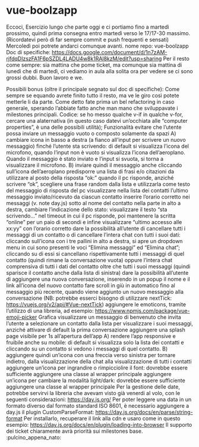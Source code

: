 # vue-boolzapp
Eccoci,
Esercizio lungo che parte oggi e ci portiamo fino a martedì prossimo,
quindi prima consegna entro martedì verso le 17/17-30 massimo.
(Ricordatevi però di far sempre commit e push frequenti e sensati)
Mercoledì poi potrete andarci comunque avanti.
nome repo: vue-boolzapp
Doc di specifiche:
https://docs.google.com/document/d/1n7zAM-rjfdqDIzszFA1F6pSZDL4LADU4w8k1RAl8kzM/edit?usp=sharing
Per il resto come sempre:
sia mattina che pome ticket,
ma comunque sia mattina di lunedì che di martedì, ci vediamo in aula alla solita ora per vedere se ci sono grossi dubbi.
Buon lavoro e we.


Possibili bonus (oltre il principale segnato sul doc di specifiche):
Come sempre se equando avrete finito tutto il resto,
ma ve le giro così potete metterle li da parte.
Come detto fate prima un bel refactoring in caso generale, sperando l’abbiate fatto anche man mano che sviluppavate i milestones principali.
Codice:
se ho messo qualche v-if in qualche v-for, cercare una alaternativa (in questo caso datevi un’occhiata alle “computer properties”, è una delle possibili utilità);
Funzionalità
evitare che l’utente possa inviare un messaggio vuoto o composto solamente da spazi
A) cambiare icona in basso a destra (a fianco all’input per scrivere un nuovo messaggio) finché l’utente sta scrivendo: di default si visualizza l’icona del microfono, quando l’input non è vuoto si visualizza l’icona dell’aeroplano. Quando il messaggio è stato inviato e l’input si svuota, si torna a visualizzare il microfono. B) inviare quindi il messaggio anche cliccando sull’icona dell’aeroplano
predisporre una lista di frasi e/o citazioni da utilizzare al posto della risposta “ok:” quando il pc risponde, anziché scrivere “ok”, scegliere una frase random dalla lista e utilizzarla come testo del messaggio di risposta del pc
visualizzare nella lista dei contatti l’ultimo messaggio inviato/ricevuto da ciascun contatto
inserire l’orario corretto nei messaggi (v. note day.js)
sotto al nome del contatto nella parte in alto a destra, cambiare l’indicazione dello stato: visualizzare il testo “sta scrivendo...” nel timeout in cui il pc risponde, poi mantenere la scritta “online” per un paio di secondi e infine visualizzare “ultimo accesso alle xx:yy” con l’orario corretto
dare la possibilità all’utente di cancellare tutti i messaggi di un contatto o di cancellare l’intera chat con tutti i suoi dati: cliccando sull’icona con i tre pallini in alto a destra, si apre un dropdown menu in cui sono presenti le voci “Elimina messaggi” ed “Elimina chat”; cliccando su di essi si cancellano rispettivamente tutti i messaggi di quel contatto (quindi rimane la conversazione vuota) oppure l’intera chat comprensiva di tutti i dati del contatto oltre che tutti i suoi messaggi (quindi sparisce il contatto anche dalla lista di sinistra)
dare la possibilità all’utente di aggiungere una nuova conversazione, inserendo in un popup il nome e il link all’icona del nuovo contatto
fare scroll in giù in automatico fino al messaggio più recente, quando viene aggiunto un nuovo messaggio alla conversazione (NB: potrebbe esserci bisogno di utilizzare nextTick: https://vuejs.org/v2/api/#Vue-nextTick)
aggiungere le emoticons, tramite l’utilizzo di una libreria, ad esempio: https://www.npmjs.com/package/vue-emoji-picker
Grafica
visualizzare un messaggio di benvenuto che invita l’utente a selezionare un contatto dalla lista per visualizzare i suoi messaggi, anziché attivare di default la prima conversazione
aggiungere una splash page visibile per 1s all’apertura dell’app
A) rendere l’app responsive e fruibile anche su mobile: di default si visualizza solo la lista dei contatti e cliccando su un contatto si vedono i messaggi di quel contatto. B) aggiungere quindi un’icona con una freccia verso sinistra per tornare indietro, dalla visualizzazione della chat alla visualizzazione di tutti i contatti
aggiungere un’icona per ingrandire o rimpicciolire il font: dovrebbe essere sufficiente aggiungere una classe al wrapper principale
aggiungere un’icona per cambiare la modalità light/dark: dovrebbe essere sufficiente aggiungere una classe al wrapper principale
Per la gestione delle date,
potrebbe servirvi la libreria che avevam visto già venerdi al volo, con le seguenti considerazioni:
https://day.js.org/
Per poter leggere una data in un formato diverso dal formato standard ISO 8601, è necessario aggiungere a day.js il plugin CustomParseFormat: https://day.js.org/docs/en/parse/string-format
Per installarlo, recuperare il link alla cdn e usaro come in questo esempio: https://day.js.org/docs/en/plugin/loading-into-browser
Il supporto dei ticket chiaramente avrà priorità sui milestones base. :pulcino_appena_nato: